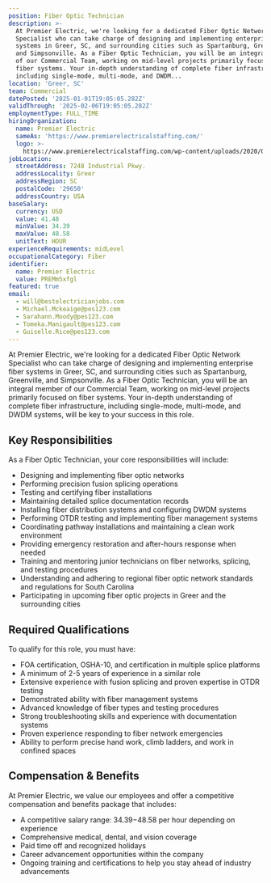 ```yaml
---
position: Fiber Optic Technician
description: >-
  At Premier Electric, we're looking for a dedicated Fiber Optic Network
  Specialist who can take charge of designing and implementing enterprise fiber
  systems in Greer, SC, and surrounding cities such as Spartanburg, Greenville,
  and Simpsonville. As a Fiber Optic Technician, you will be an integral member
  of our Commercial Team, working on mid-level projects primarily focused on
  fiber systems. Your in-depth understanding of complete fiber infrastructure,
  including single-mode, multi-mode, and DWDM...
location: 'Greer, SC'
team: Commercial
datePosted: '2025-01-01T19:05:05.282Z'
validThrough: '2025-02-06T19:05:05.282Z'
employmentType: FULL_TIME
hiringOrganization:
  name: Premier Electric
  sameAs: 'https://www.premierelectricalstaffing.com/'
  logo: >-
    https://www.premierelectricalstaffing.com/wp-content/uploads/2020/05/Premier-Electrical-Staffing-logo.png
jobLocation:
  streetAddress: 7248 Industrial Pkwy.
  addressLocality: Greer
  addressRegion: SC
  postalCode: '29650'
  addressCountry: USA
baseSalary:
  currency: USD
  value: 41.48
  minValue: 34.39
  maxValue: 48.58
  unitText: HOUR
experienceRequirements: midLevel
occupationalCategory: Fiber
identifier:
  name: Premier Electric
  value: PREMm5xfgl
featured: true
email:
  - will@bestelectricianjobs.com
  - Michael.Mckeaige@pes123.com
  - Sarahann.Moody@pes123.com
  - Tomeka.Manigault@pes123.com
  - Guiselle.Rice@pes123.com
---
```




At Premier Electric, we're looking for a dedicated Fiber Optic Network Specialist who can take charge of designing and implementing enterprise fiber systems in Greer, SC, and surrounding cities such as Spartanburg, Greenville, and Simpsonville. As a Fiber Optic Technician, you will be an integral member of our Commercial Team, working on mid-level projects primarily focused on fiber systems. Your in-depth understanding of complete fiber infrastructure, including single-mode, multi-mode, and DWDM systems, will be key to your success in this role. 

## Key Responsibilities
As a Fiber Optic Technician, your core responsibilities will include:

- Designing and implementing fiber optic networks
- Performing precision fusion splicing operations
- Testing and certifying fiber installations
- Maintaining detailed splice documentation records
- Installing fiber distribution systems and configuring DWDM systems
- Performing OTDR testing and implementing fiber management systems
- Coordinating pathway installations and maintaining a clean work environment
- Providing emergency restoration and after-hours response when needed
- Training and mentoring junior technicians on fiber networks, splicing, and testing procedures
- Understanding and adhering to regional fiber optic network standards and regulations for South Carolina
- Participating in upcoming fiber optic projects in Greer and the surrounding cities

## Required Qualifications
To qualify for this role, you must have:

- FOA certification, OSHA-10, and certification in multiple splice platforms
- A minimum of 2-5 years of experience in a similar role
- Extensive experience with fusion splicing and proven expertise in OTDR testing
- Demonstrated ability with fiber management systems
- Advanced knowledge of fiber types and testing procedures
- Strong troubleshooting skills and experience with documentation systems
- Proven experience responding to fiber network emergencies
- Ability to perform precise hand work, climb ladders, and work in confined spaces

## Compensation & Benefits
At Premier Electric, we value our employees and offer a competitive compensation and benefits package that includes:

- A competitive salary range: $34.39-$48.58 per hour depending on experience
- Comprehensive medical, dental, and vision coverage
- Paid time off and recognized holidays
- Career advancement opportunities within the company
- Ongoing training and certifications to help you stay ahead of industry advancements
